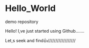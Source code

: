 # Hello_World
demo repository

Hello!
I,ve just started using Github.......

Let,s seek and find👍//////////////////
